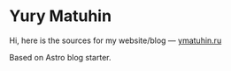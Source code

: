 # Yury Matuhin

Hi, here is the sources for my website/blog — [ymatuhin.ru](https://ymatuhin.ru)

Based on Astro blog starter.
